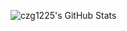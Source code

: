 ![czg1225's GitHub Stats](https://github-readme-stats.vercel.app/api?username=czg1225&show_icons=true&theme=solarized-dark)

